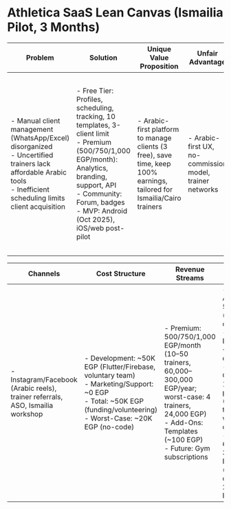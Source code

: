# Athletica SaaS Lean Canvas (Ismailia Pilot, 3 Months)

|**Problem**|**Solution**|**Unique Value Proposition**|**Unfair Advantage**|**Customer Segments**|
|---|---|---|---|---|
|- Manual client management (WhatsApp/Excel) disorganized  <br>- Uncertified trainers lack affordable Arabic tools  <br>- Inefficient scheduling limits client acquisition|- Free Tier: Profiles, scheduling, tracking, 10 templates, 3-client limit  <br>- Premium (500/750/1,000 EGP/month): Analytics, branding, support, API  <br>- Community: Forum, badges  <br>- MVP: Android (Oct 2025), iOS/web post-pilot|- Arabic-first platform to manage clients (3 free), save time, keep 100% earnings, tailored for Ismailia/Cairo trainers|- Arabic-first UX, no-commission model, trainer networks|- Independent trainers (Ismailia, Cairo opportunistic): 10–50 clients, 10,000–50,000 EGP/month (500–2,000 EGP/client), ~70% uncertified  <br>- Early Adopters: 50 trainers  <br>- Future: Cairo (150 trainers), gym owners, MENA|

|**Channels**|**Cost Structure**|**Revenue Streams**|**Key Metrics**|
|---|---|---|---|
|- Instagram/Facebook (Arabic reels), trainer referrals, ASO, Ismailia workshop|- Development: ~50K EGP (Flutter/Firebase, voluntary team)  <br>- Marketing/Support: ~0 EGP  <br>- Total: ~50K EGP (funding/volunteering)  <br>- Worst-Case: ~20K EGP (no-code)|- Premium: 500/750/1,000 EGP/month (10–50 trainers, 60,000–300,000 EGP/year; worst-case: 4 trainers, 24,000 EGP)  <br>- Add-Ons: Templates (~100 EGP)  <br>- Future: Gym subscriptions|- Acquisition: 50 trainers (worst-case: 20)  <br>- Retention: <20% churn  <br>- Conversion: 10–20% premium (5–10 trainers, worst-case: 4)  <br>- Revenue: 60,000–300,000 EGP/year (worst-case: 24,000 EGP)|